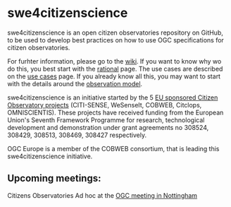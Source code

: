 # swe4citizenscience
swe4citizenscience is an open citizen observatories repository on GitHub, to be used to develop best practices on how to use OGC specifications for citizen observatories. 

For furhter information, please go to the [wiki]. If you want to know why wo do this, you best start with the [rational] page. The use cases are described on the [use cases] page. If you already know all this, you may want to start with the details around the [observation model]. 

[wiki]: https://github.com/opengeospatial/swe4citizenscience/wiki
[rational]: https://github.com/opengeospatial/swe4citizenscience/wiki/What's-this-all-about
[use cases]: https://github.com/opengeospatial/swe4citizenscience/wiki/Use-Cases
[observation model]: https://github.com/opengeospatial/swe4citizenscience/wiki/Observations

swe4citizenscience is an initiative started by the 5 [EU sponsored Citizen Observatory projects](http://www.citizen-obs.eu) (CITI-SENSE, WeSenseIt, COBWEB, Citclops, OMNISCIENTIS). These projects have received funding from the European Union's Seventh Framework Programme for research, technological development and demonstration under grant agreements no 308524, 308429, 308513, 308469, 308427 respectively.

OGC Europe is a member of the COBWEB consortium, that is leading this swe4citizenscience initiative.

## Upcoming meetings:
Citizens Observatories Ad hoc at the [OGC meeting in Nottingham](https://portal.opengeospatial.org/public_ogc/sched/agenda.php?my_session=41628) 
